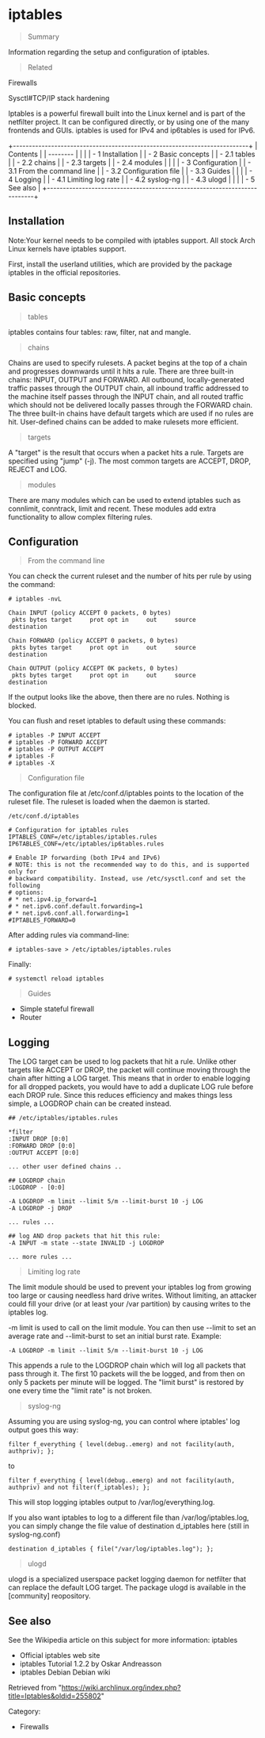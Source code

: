 iptables
========

> Summary

Information regarding the setup and configuration of iptables.

> Related

Firewalls

Sysctl#TCP/IP stack hardening

Iptables is a powerful firewall built into the Linux kernel and is part
of the netfilter project. It can be configured directly, or by using one
of the many frontends and GUIs. iptables is used for IPv4 and ip6tables
is used for IPv6.

+--------------------------------------------------------------------------+
| Contents                                                                 |
| --------                                                                 |
|                                                                          |
| -   1 Installation                                                       |
| -   2 Basic concepts                                                     |
|     -   2.1 tables                                                       |
|     -   2.2 chains                                                       |
|     -   2.3 targets                                                      |
|     -   2.4 modules                                                      |
|                                                                          |
| -   3 Configuration                                                      |
|     -   3.1 From the command line                                        |
|     -   3.2 Configuration file                                           |
|     -   3.3 Guides                                                       |
|                                                                          |
| -   4 Logging                                                            |
|     -   4.1 Limiting log rate                                            |
|     -   4.2 syslog-ng                                                    |
|     -   4.3 ulogd                                                        |
|                                                                          |
| -   5 See also                                                           |
+--------------------------------------------------------------------------+

Installation
------------

Note:Your kernel needs to be compiled with iptables support. All stock
Arch Linux kernels have iptables support.

First, install the userland utilities, which are provided by the package
iptables in the official repositories.

Basic concepts
--------------

> tables

iptables contains four tables: raw, filter, nat and mangle.

> chains

Chains are used to specify rulesets. A packet begins at the top of a
chain and progresses downwards until it hits a rule. There are three
built-in chains: INPUT, OUTPUT and FORWARD. All outbound,
locally-generated traffic passes through the OUTPUT chain, all inbound
traffic addressed to the machine itself passes through the INPUT chain,
and all routed traffic which should not be delivered locally passes
through the FORWARD chain. The three built-in chains have default
targets which are used if no rules are hit. User-defined chains can be
added to make rulesets more efficient.

> targets

A "target" is the result that occurs when a packet hits a rule. Targets
are specified using "jump" (-j). The most common targets are ACCEPT,
DROP, REJECT and LOG.

> modules

There are many modules which can be used to extend iptables such as
connlimit, conntrack, limit and recent. These modules add extra
functionality to allow complex filtering rules.

Configuration
-------------

> From the command line

You can check the current ruleset and the number of hits per rule by
using the command:

    # iptables -nvL

    Chain INPUT (policy ACCEPT 0 packets, 0 bytes)
     pkts bytes target     prot opt in     out     source               destination   
         
    Chain FORWARD (policy ACCEPT 0 packets, 0 bytes)
     pkts bytes target     prot opt in     out     source               destination    
        
    Chain OUTPUT (policy ACCEPT 0K packets, 0 bytes)
     pkts bytes target     prot opt in     out     source               destination

If the output looks like the above, then there are no rules. Nothing is
blocked.

You can flush and reset iptables to default using these commands:

    # iptables -P INPUT ACCEPT
    # iptables -P FORWARD ACCEPT
    # iptables -P OUTPUT ACCEPT
    # iptables -F
    # iptables -X

> Configuration file

The configuration file at /etc/conf.d/iptables points to the location of
the ruleset file. The ruleset is loaded when the daemon is started.

    /etc/conf.d/iptables

    # Configuration for iptables rules
    IPTABLES_CONF=/etc/iptables/iptables.rules
    IP6TABLES_CONF=/etc/iptables/ip6tables.rules

    # Enable IP forwarding (both IPv4 and IPv6)
    # NOTE: this is not the recommended way to do this, and is supported only for
    # backward compatibility. Instead, use /etc/sysctl.conf and set the following
    # options:
    # * net.ipv4.ip_forward=1
    # * net.ipv6.conf.default.forwarding=1
    # * net.ipv6.conf.all.forwarding=1
    #IPTABLES_FORWARD=0

After adding rules via command-line:

    # iptables-save > /etc/iptables/iptables.rules

Finally:

    # systemctl reload iptables

> Guides

-   Simple stateful firewall
-   Router

Logging
-------

The LOG target can be used to log packets that hit a rule. Unlike other
targets like ACCEPT or DROP, the packet will continue moving through the
chain after hitting a LOG target. This means that in order to enable
logging for all dropped packets, you would have to add a duplicate LOG
rule before each DROP rule. Since this reduces efficiency and makes
things less simple, a LOGDROP chain can be created instead.

    ## /etc/iptables/iptables.rules

    *filter
    :INPUT DROP [0:0]
    :FORWARD DROP [0:0]
    :OUTPUT ACCEPT [0:0]

    ... other user defined chains ..

    ## LOGDROP chain
    :LOGDROP - [0:0]

    -A LOGDROP -m limit --limit 5/m --limit-burst 10 -j LOG
    -A LOGDROP -j DROP

    ... rules ...

    ## log AND drop packets that hit this rule:
    -A INPUT -m state --state INVALID -j LOGDROP

    ... more rules ...

> Limiting log rate

The limit module should be used to prevent your iptables log from
growing too large or causing needless hard drive writes. Without
limiting, an attacker could fill your drive (or at least your /var
partition) by causing writes to the iptables log.

-m limit is used to call on the limit module. You can then use --limit
to set an average rate and --limit-burst to set an initial burst rate.
Example:

    -A LOGDROP -m limit --limit 5/m --limit-burst 10 -j LOG

This appends a rule to the LOGDROP chain which will log all packets that
pass through it. The first 10 packets will the be logged, and from then
on only 5 packets per minute will be logged. The "limit burst" is
restored by one every time the "limit rate" is not broken.

> syslog-ng

Assuming you are using syslog-ng, you can control where iptables' log
output goes this way:

    filter f_everything { level(debug..emerg) and not facility(auth, authpriv); };

to

    filter f_everything { level(debug..emerg) and not facility(auth, authpriv) and not filter(f_iptables); };

This will stop logging iptables output to /var/log/everything.log.

If you also want iptables to log to a different file than
/var/log/iptables.log, you can simply change the file value of
destination d_iptables here (still in syslog-ng.conf)

    destination d_iptables { file("/var/log/iptables.log"); };

> ulogd

ulogd is a specialized userspace packet logging daemon for netfilter
that can replace the default LOG target. The package ulogd is available
in the [community] reopository.

See also
--------

See the Wikipedia article on this subject for more information: iptables

-   Official iptables web site
-   iptables Tutorial 1.2.2 by Oskar Andreasson
-   iptables Debian Debian wiki

Retrieved from
"https://wiki.archlinux.org/index.php?title=Iptables&oldid=255802"

Category:

-   Firewalls
